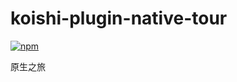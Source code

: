 # koishi-plugin-native-tour

[![npm](https://img.shields.io/npm/v/koishi-plugin-native-tour?style=flat-square)](https://www.npmjs.com/package/koishi-plugin-native-tour)

原生之旅
